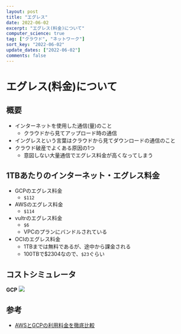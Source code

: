```yaml
---
layout: post
title: "エグレス"
date: 2022-06-02
excerpt: "エグレス(料金)について"
computer_science: true
tag: ["クラウド", "ネットワーク"]
sort_key: "2022-06-02"
update_dates: ["2022-06-02"]
comments: false
---
```


# エグレス(料金)について

## 概要
 - インターネットを使用した通信(量)のこと
   - クラウドから見てアップロード時の通信
 - イングレスという言葉はクラウドから見てダウンロードの通信のこと 
 - クラウド破産でよくある原因の1つ
   - 意図しない大量通信でエグレス料金が高くなってしまう

## 1TBあたりのインターネット・エグレス料金
 - GCPのエグレス料金
   - `$112`
 - AWSのエグレス料金
   - `$114`
 - vultrのエグレス料金
   - `$6`
   - VPCのプランにバンドルされている
 - OCIのエグレス料金
   - 1TBまでは無料であるが、途中から課金される
   - 100TBで\$2304なので、`$23`ぐらい

## コストシミュレータ

**GCP**
<img src="https://user-images.githubusercontent.com/4949982/171544345-ab186d83-bca6-47e9-9ea6-6abcceda4097.png">

## 参考
 - [AWSとGCPの利用料金を徹底比較](https://cloud-ace.jp/column/detail23/)
